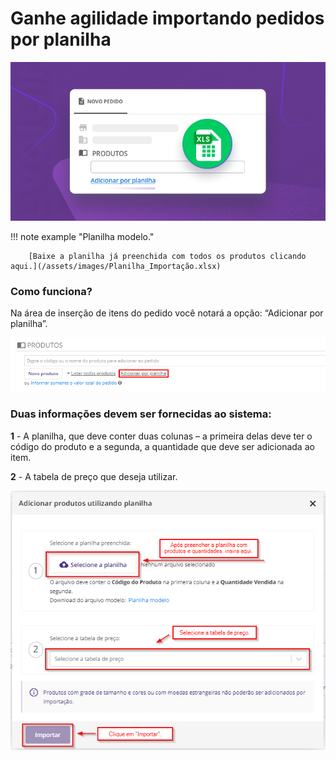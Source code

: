 # Ganhe agilidade importando pedidos por planilha

![pedido0](/assets/images/pedidos_planilha_0.png#center)

!!! note example "Planilha modelo."

        [Baixe a planilha já preenchida com todos os produtos clicando aqui.](/assets/images/Planilha_Importação.xlsx)

### Como funciona?

Na área de inserção de itens do pedido você notará a opção: “Adicionar por planilha”.

![pedido1](/assets/images/pedidos_planilha_1.png#center)

### Duas informações devem ser fornecidas ao sistema:

 **1** - A planilha, que deve conter duas colunas – a primeira delas deve ter o código do produto e a segunda, a quantidade que deve ser adicionada ao item.

 **2** - A tabela de preço que deseja utilizar.

 ![pedidos2](/assets/images/pedidos_planilha_2.png#center)